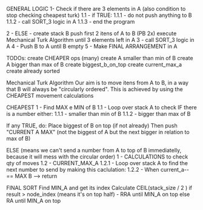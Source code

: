  GENERAL LOGIC
 1- Check if there are 3 elements in A
(also condition to stop checking cheapest turk)
 1.1 - if TRUE:
 1.1.1 - do not push anything to B
 1.1.2 - call SORT_3 logic in A
 1.1.3 - end the program

 2 - ELSE -
 create stack B
 push first 2 itens of A to B (PB 2x)
 execute Mechanical Turk Algorithm
 until 3 elements left in A
 3 - call SORT_3 logic in A
 4 - Push B to A until B empty
 5 - Make FINAL ARRANGEMENT in A

 TODOs:
 create CHEAPER ops (many)
 create A smaller than min of B
 create A bigger than max of B
 create biggest_b_on_top
 create current_max_a
 create already sorted

 Mechanical Turk Algorithm
 Our aim is to move itens from A to B,
 in a way that B will always be "circularly ordered".
 This is achieved by using the CHEAPEST movement calculations

 CHEAPEST
 1 - Find MAX e MIN of B
 1.1 - Loop over stack A to check IF there is a number either:
 1.1.1 - smaller than min of B
 1.1.2 - bigger than max of B

 If any TRUE, do:
 Place biggest of B on top (if not already)
 Then push "CURRENT A MAX" (not the biggest of A
 but the next bigger in relation to max of B)

 ELSE (means we can't send a number from A to top of B immediatelly,
 because it will mess with the circular order)
 1 - CALCULATIONS to check qty of moves
 1.2 - CURRENT_MAX_A
 1.2.1 - Loop over stack A to find the next number to send
 by making this caclulation:
 1.2.2 - When current_a-- == MAX B --> return

 FINAL SORT
 Find MIN_A and get its index
 Calculate CEIL(stack_size / 2 )
 if result > node_index (means it's on top half) -
 RRA until MIN_A on top
 else RA until MIN_A on top
